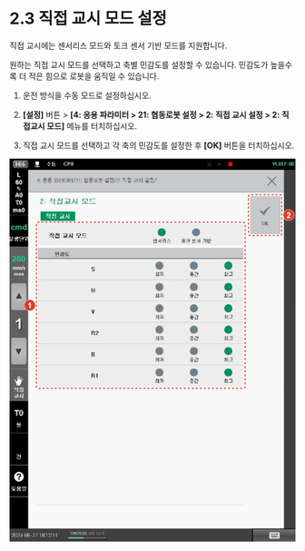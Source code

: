 # 2.3 직접 교시 모드 설정

직접 교시에는 센서리스 모드와 토크 센서 기반 모드를 지원합니다.

원하는 직접 교시 모드를 선택하고 축별 민감도를 설정할 수 있습니다. 민감도가 높을수록 더 적은 힘으로 로봇을 움직일 수 있습니다.

1.  운전 방식을 수동 모드로 설정하십시오.


2.  **\[설정]** 버튼 > **\[4: 응용 파라미터 > 21: 협동로봇 설정 > 2: 직접 교시 설정 > 2: 직접교시 모드]** 메뉴를 터치하십시오.


3. 직접 교시 모드를 선택하고 각 축의 민감도를 설정한 후 **\[OK]** 버튼을 터치하십시오.

![](../.gitbook/assets/image60.jpeg)
